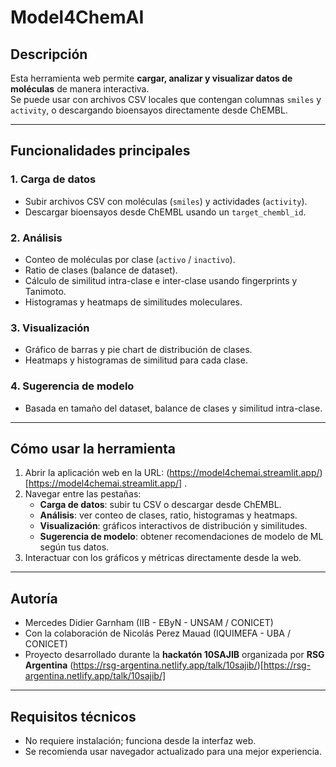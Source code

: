 # Model4ChemAI

## Descripción
Esta herramienta web permite **cargar, analizar y visualizar datos de moléculas** de manera interactiva.  
Se puede usar con archivos CSV locales que contengan columnas `smiles` y `activity`, o descargando bioensayos directamente desde ChEMBL.

---

## Funcionalidades principales

### 1. Carga de datos
- Subir archivos CSV con moléculas (`smiles`) y actividades (`activity`).
- Descargar bioensayos desde ChEMBL usando un `target_chembl_id`.

### 2. Análisis
- Conteo de moléculas por clase (`activo` / `inactivo`).
- Ratio de clases (balance de dataset).
- Cálculo de similitud intra-clase e inter-clase usando fingerprints y Tanimoto.
- Histogramas y heatmaps de similitudes moleculares.

### 3. Visualización
- Gráfico de barras y pie chart de distribución de clases.
- Heatmaps y histogramas de similitud para cada clase.

### 4. Sugerencia de modelo
- Basada en tamaño del dataset, balance de clases y similitud intra-clase.

---

## Cómo usar la herramienta

1. Abrir la aplicación web en la URL: (https://model4chemai.streamlit.app/)[https://model4chemai.streamlit.app/]
.
2. Navegar entre las pestañas:
   - **Carga de datos**: subir tu CSV o descargar desde ChEMBL.
   - **Análisis**: ver conteo de clases, ratio, histogramas y heatmaps.
   - **Visualización**: gráficos interactivos de distribución y similitudes.
   - **Sugerencia de modelo**: obtener recomendaciones de modelo de ML según tus datos.
3. Interactuar con los gráficos y métricas directamente desde la web.

---

## Autoría

- Mercedes Didier Garnham (IIB - EByN - UNSAM / CONICET)  
- Con la colaboración de Nicolás Perez Mauad (IQUIMEFA - UBA / CONICET)  
- Proyecto desarrollado durante la **hackatón 10SAJIB** organizada por **RSG Argentina** (https://rsg-argentina.netlify.app/talk/10sajib/)[https://rsg-argentina.netlify.app/talk/10sajib/]

---

## Requisitos técnicos
- No requiere instalación; funciona desde la interfaz web.
- Se recomienda usar navegador actualizado para una mejor experiencia.
